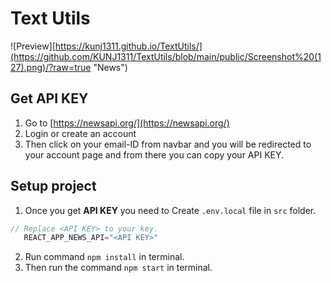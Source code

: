 # Text Utils 
![Preview][https://kunj1311.github.io/TextUtils/](https://github.com/KUNJ1311/TextUtils/blob/main/public/Screenshot%20(127).png)/?raw=true "News")

## Get API KEY

1. Go to [https://newsapi.org/](https://newsapi.org/)
2. Login or create an account
3. Then click on your email-ID from navbar and you will be redirected to your account page and from there you can copy your API KEY.

## Setup project

1. Once you get **API KEY** you need to Create `.env.local` file in `src` folder. 

```javascript
// Replace <API KEY> to your key.
   REACT_APP_NEWS_API="<API KEY>"
```

2. Run command `npm install` in terminal.
3. Then run the command `npm start` in terminal.
